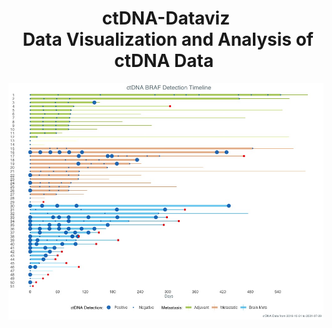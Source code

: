 <h1 align="center">
  &nbsp;ctDNA-Dataviz&nbsp; </br>
  &nbsp;Data Visualization and Analysis of ctDNA Data&nbsp;
</h1>
 
![READ ME Image of Project](https://github.com/doctopus/ctDNA-Dataviz/blob/master/README_image_20210802.jpeg)